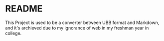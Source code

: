 # README
This Project is used to be a converter between UBB format and Markdown, and it's archieved due to my ignorance of web in my freshman year in college.
